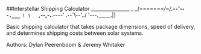##Interstellar Shipping Calculator
    ________________        _
    \__(=======/_=_/____.--'-`--.___
              \ \   `,--,-.___.----'
            .--`\\--'../
           '---._____.|]

Basic shipping calculator that takes package dimensions, speed of delivery, and determines shipping costs between solar systems.

Authors: Dylan Peerenboom & Jeremy Whitaker
